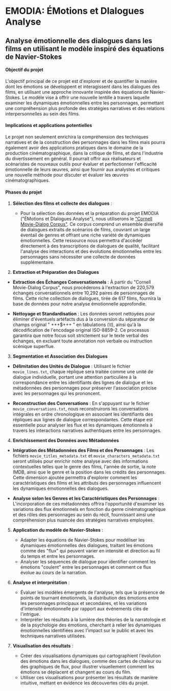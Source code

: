 # EMODIA: ÉMotions et DIalogues Analyse
## Analyse émotionnelle des dialogues dans les films en utilisant le modèle inspiré des équations de Navier-Stokes

#### Objectif du projet
L'objectif principal de ce projet est d'explorer et de quantifier la manière dont les émotions se développent et interagissent dans les dialogues des films, en utilisant une approche innovante inspirée des équations de Navier-Stokes. Le modèle vise à offrir une nouvelle lentille à travers laquelle examiner les dynamiques émotionnelles entre les personnages, permettant une compréhension plus profonde des stratégies narratives et des relations interpersonnelles au sein des films.

#### Implications et applications potentielles
Le projet non seulement enrichira la compréhension des techniques narratives et de la construction des personnages dans les films mais pourra également avoir des applications pratiques dans le domaine de la production cinématographique, dans la critique de films, et dans l'industrie du divertissement en général. Il pourrait offrir aux réalisateurs et scénaristes de nouveaux outils pour évaluer et perfectionner l'efficacité émotionnelle de leurs œuvres, ainsi que fournir aux analystes et critiques une nouvelle méthode pour discuter et évaluer les œuvres cinématographiques.

#### Phases du projet

1. **Sélection des films et collecte des dialogues** :
   - Pour la sélection des données et la préparation du projet EMODIA ("ÉMotions et DIalogues Analyse"), nous utiliserons le ["Cornell Movie-Dialog Corpus"](./movie_dialog.zip). Ce corpus         comprend un ensemble diversifié de dialogues extraits de scénarios de films, couvrant un large éventail de genres et offrant une riche variété de dynamiques émotionnelles. Cette              ressource nous permettra d'accéder directement à des transcriptions de dialogues de qualité, facilitant l'analyse des interactions et des évolutions émotionnelles entre les personnages        sans nécessiter une collecte de données supplémentaire.


2. **Extraction et Préparation des Dialogues**

- **Extraction des Échanges Conversationnels** : À partir du "Cornell Movie-Dialog Corpus", nous procéderons à l'extraction de 220,579 échanges conversationnels entre 10,292 paires de personnages de films. Cette riche collection de dialogues, tirée de 617 films, fournira la base de données pour notre analyse émotionnelle approfondie.

- **Nettoyage et Standardisation** : Les données seront nettoyées pour éliminer d'éventuels artéfacts dus à la conversion du séparateur de champs original " +++$+++ " en tabulations (\t), ainsi qu'à la décodification de l'encodage original ISO-8859-2. Ce processus garantira que notre focus soit strictement sur le texte verbal des échanges, en excluant toute annotation non verbale ou instruction scénique superflue.

3. **Segmentation et Association des Dialogues**

- **Délimitation des Unités de Dialogue** : Utilisant le fichier `movie_lines.txt`, chaque réplique sera traitée comme une unité de dialogue individuelle, portant une attention particulière à la correspondance entre les identifiants des lignes de dialogue et les métadonnées des personnages pour préserver l'association précise avec les personnages qui les prononcent.

- **Reconstruction des Conversations** : En s'appuyant sur le fichier `movie_conversations.txt`, nous reconstruirons les conversations intégrales en ordre chronologique en associant les identifiants des répliques aux lignes de dialogue correspondantes. Cette étape est essentielle pour analyser les flux et les dynamiques émotionnels à travers les interactions narratives authentiques entre les personnages.

4. **Enrichissement des Données avec Métadonnées**

- **Intégration des Métadonnées des Films et des Personnages** : Les fichiers `movie_titles_metadata.txt` et `movie_characters_metadata.txt` seront utilisés pour enrichir notre analyse avec des informations contextuelles telles que le genre des films, l'année de sortie, la note IMDB, ainsi que le genre et la position dans les crédits des personnages. Cette dimension ajoutée permettra d'explorer comment les caractéristiques des films et les attributs des personnages influencent les dynamiques émotionnelles des dialogues.

- **Analyse selon les Genres et les Caractéristiques des Personnages** : L'incorporation de ces métadonnées offrira l'opportunité d'examiner les variations des flux émotionnels en fonction du genre cinématographique et des rôles des personnages au sein du récit, fournissant ainsi une compréhension plus nuancée des stratégies narratives employées.

5. **Application du modèle de Navier-Stokes** :
   - Adapter les équations de Navier-Stokes pour modéliser les dynamiques émotionnelles des dialogues, traitant les émotions comme des "flux" qui peuvent varier en intensité et direction au fil du temps et entre les personnages.
   - Analyser les séquences de dialogue pour identifier comment les émotions "coulent" entre les personnages et comment ce flux évolue au cours de la narration.

6. **Analyse et interprétation** :
   - Évaluer les modèles émergents de l'analyse, tels que la présence de points de tournant émotionnels, la distribution des émotions entre les personnages principaux et secondaires, et les variations d'intensité émotionnelle par rapport aux événements clés de l'intrigue.
   - Interpréter les résultats à la lumière des théories de la narratologie et de la psychologie des émotions, cherchant à relier les dynamiques émotionnelles identifiées avec l'impact sur le public et avec les techniques narratives utilisées.

7. **Visualisation des résultats** :
   - Créer des visualisations dynamiques qui cartographient l'évolution des émotions dans les dialogues, comme des cartes de chaleur ou des graphiques de flux, pour illustrer visuellement comment les émotions se déplacent et changent au cours du film.
   - Utiliser ces visualisations pour présenter les résultats de manière intuitive, mettant en évidence les découvertes clés du projet.

